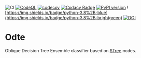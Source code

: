 ![CI](https://github.com/Doctorado-ML/Odte/workflows/CI/badge.svg)
[![CodeQL](https://github.com/Doctorado-ML/Odte/actions/workflows/codeql-analysis.yml/badge.svg)](https://github.com/Doctorado-ML/Odte/actions/workflows/codeql-analysis.yml)
[![codecov](https://codecov.io/gh/Doctorado-ML/odte/branch/master/graph/badge.svg)](https://codecov.io/gh/Doctorado-ML/odte)
[![Codacy Badge](https://app.codacy.com/project/badge/Grade/f4b5ef87584b4095b6e49aefbe594c82)](https://www.codacy.com/gh/Doctorado-ML/Odte/dashboard?utm_source=github.com&utm_medium=referral&utm_content=Doctorado-ML/Odte&utm_campaign=Badge_Grade)
[![PyPI version](https://badge.fury.io/py/Odte.svg)](https://badge.fury.io/py/Odte)
![https://img.shields.io/badge/python-3.8%2B-blue](https://img.shields.io/badge/python-3.8%2B-brightgreen)
[![DOI](https://zenodo.org/badge/271595804.svg)](https://zenodo.org/badge/latestdoi/271595804)

# Odte

Oblique Decision Tree Ensemble classifier based on [STree](https://github.com/doctorado-ml/stree) nodes.
